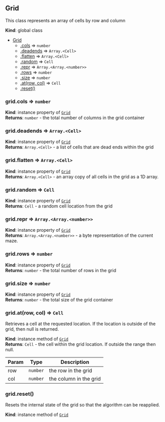 <a name="Grid"></a>

## Grid
This class represents an array of cells by row and column

**Kind**: global class  

* [Grid](#Grid)
    * [.cols](#Grid+cols) ⇒ <code>number</code>
    * [.deadends](#Grid+deadends) ⇒ <code>Array.&lt;Cell&gt;</code>
    * [.flatten](#Grid+flatten) ⇒ <code>Array.&lt;Cell&gt;</code>
    * [.random](#Grid+random) ⇒ <code>Cell</code>
    * [.repr](#Grid+repr) ⇒ <code>Array.&lt;Array.&lt;number&gt;&gt;</code>
    * [.rows](#Grid+rows) ⇒ <code>number</code>
    * [.size](#Grid+size) ⇒ <code>number</code>
    * [.at(row, col)](#Grid+at) ⇒ <code>Cell</code>
    * [.reset()](#Grid+reset)

<a name="Grid+cols"></a>

### grid.cols ⇒ <code>number</code>
**Kind**: instance property of [<code>Grid</code>](#Grid)  
**Returns**: <code>number</code> - the total number of columns in the grid container  
<a name="Grid+deadends"></a>

### grid.deadends ⇒ <code>Array.&lt;Cell&gt;</code>
**Kind**: instance property of [<code>Grid</code>](#Grid)  
**Returns**: <code>Array.&lt;Cell&gt;</code> - a list of cells that are dead ends within the grid  
<a name="Grid+flatten"></a>

### grid.flatten ⇒ <code>Array.&lt;Cell&gt;</code>
**Kind**: instance property of [<code>Grid</code>](#Grid)  
**Returns**: <code>Array.&lt;Cell&gt;</code> - an array copy of all cells in the grid as a 1D array.  
<a name="Grid+random"></a>

### grid.random ⇒ <code>Cell</code>
**Kind**: instance property of [<code>Grid</code>](#Grid)  
**Returns**: <code>Cell</code> - a random cell location from the grid  
<a name="Grid+repr"></a>

### grid.repr ⇒ <code>Array.&lt;Array.&lt;number&gt;&gt;</code>
**Kind**: instance property of [<code>Grid</code>](#Grid)  
**Returns**: <code>Array.&lt;Array.&lt;number&gt;&gt;</code> - a byte representation of the current maze.  
<a name="Grid+rows"></a>

### grid.rows ⇒ <code>number</code>
**Kind**: instance property of [<code>Grid</code>](#Grid)  
**Returns**: <code>number</code> - the total number of rows in the grid  
<a name="Grid+size"></a>

### grid.size ⇒ <code>number</code>
**Kind**: instance property of [<code>Grid</code>](#Grid)  
**Returns**: <code>number</code> - the total size of the grid container  
<a name="Grid+at"></a>

### grid.at(row, col) ⇒ <code>Cell</code>
Retrieves a cell at the requested location.  If the location is outside
of the grid, then null is returned.

**Kind**: instance method of [<code>Grid</code>](#Grid)  
**Returns**: <code>Cell</code> - the cell within the grid location.  If outside the range
then null.  

| Param | Type | Description |
| --- | --- | --- |
| row | <code>number</code> | the row in the grid |
| col | <code>number</code> | the column in the grid |

<a name="Grid+reset"></a>

### grid.reset()
Resets the internal state of the grid so that the algorithm can be
reapplied.

**Kind**: instance method of [<code>Grid</code>](#Grid)  
